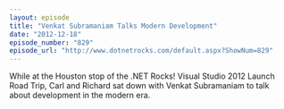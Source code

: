 ```yaml
---
layout: episode
title: "Venkat Subramaniam Talks Modern Development"
date: "2012-12-18"
episode_number: "829"
episode_url: "http://www.dotnetrocks.com/default.aspx?ShowNum=829"
---
```


While at the Houston stop of the .NET Rocks! Visual Studio 2012 Launch Road Trip, Carl and Richard sat down with Venkat Subramaniam to talk about development in the modern era.
